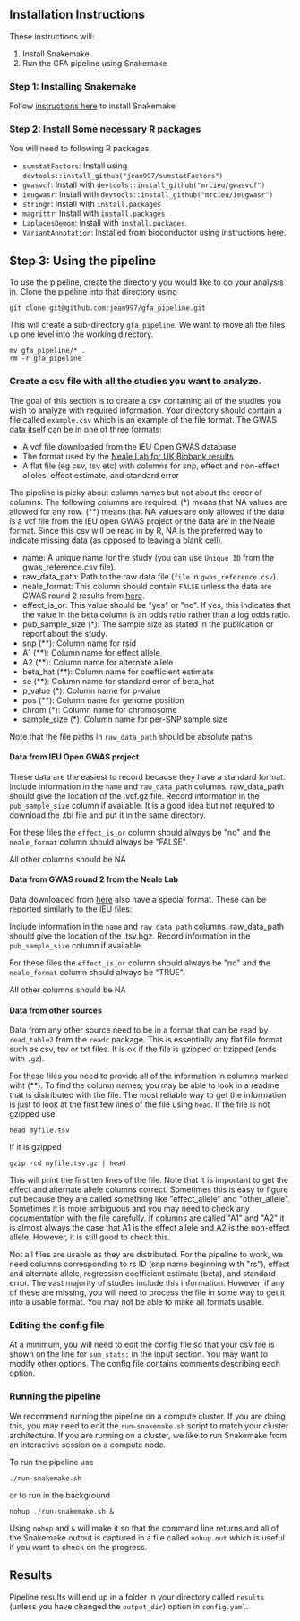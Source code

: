 ## Installation Instructions 

These instructions will:
1. Install  Snakemake 
3. Run the GFA pipeline using Snakemake

### Step 1: Installing Snakemake

Follow [instructions here](https://snakemake.readthedocs.io/en/stable/getting_started/installation.html)
to install Snakemake



### Step 2: Install Some necessary R packages

You will need to following R packages. 

- `sumstatFactors`: Install using `devtools::install_github("jean997/sumstatFactors")`
- `gwasvcf`: Install with `devtools::install_github("mrcieu/gwasvcf")`
- `ieugwasr`: Install with `devtools::install_github("mrcieu/ieugwasr")`
- `stringr`: Install with `install.packages`
- `magrittr`: Install with `install.packages`
- `LaplacesDemon`: Install with `install.packages`. 
- `VariantAnnotation`: Installed from bioconductor using instructions [here](https://bioconductor.org/packages/release/bioc/html/VariantAnnotation.html).


## Step 3: Using the pipeline

To use the pipeline, create the directory you would like to do your analysis in. Clone the pipeline into that directory using 

```
git clone git@github.com:jean997/gfa_pipeline.git
```

This will create a sub-directory `gfa_pipeline`. We want to move all the files up one level into the working directory. 

```
mv gfa_pipeline/* .
rm -r gfa_pipeline
```

### Create a csv file with all the studies you want to analyze. 

The goal of this section is to create a csv containing all of the studies you wish to analyze with required information.
Your directory should contain a file called `example.csv` which is an example of the file format.
The GWAS data itself can be in one of three formats: 

- A vcf file downloaded from the IEU Open GWAS database
- The format used by the [Neale Lab for UK Biobank results](http://www.nealelab.is/uk-biobank) 
- A flat file (eg csv, tsv etc) with columns for snp, effect and non-effect alleles, effect estimate, and standard error


The pipeline is picky about 
column names but not about the order of columns. The following columns are required. (\*) means that NA values are allowed for any row. (\**) means that NA values 
are only allowed if the data is a vcf file from the IEU open GWAS project or the data are in the Neale format. Since this csv will be read in by R, NA is the preferred way to indicate missing data (as opposed to leaving a blank cell). 

- name: A unique name for the study (you can use `Unique_ID` from the gwas_reference.csv file).
- raw_data_path: Path to the raw data file (`file` in `gwas_reference.csv`).
- neale_format: This column should contain `FALSE` unless the data are GWAS round 2 results from [here](http://www.nealelab.is/uk-biobank). 
- effect_is_or: This value should be "yes" or "no". If yes, this indicates that the value in the beta column is an odds ratio rather than a log odds ratio. 
- pub_sample_size (*): The sample size as stated in the publication or report about the study. 
- snp (**): Column name for rsid
- A1 (**): Column name for effect allele
- A2 (**): Column name for alternate allele
- beta_hat (**): Column name for coefficient estimate
- se (**): Column name for standard error of beta_hat
- p_value (*): Column name for p-value 
- pos (**): Column name for genome position 
- chrom (*): Column name for chromosome 
- sample_size (*): Column name for per-SNP sample size 



Note that the file paths in `raw_data_path` should be absolute paths. 

#### Data from IEU Open GWAS project

These data are the easiest to record because they have a standard format. Include information in the `name` and `raw_data_path` columns. raw_data_path should give the location of the .vcf.gz file. Record information in the `pub_sample_size` column if available. It is a good idea but not required to download the .tbi file and put it in the same directory.

For these files the `effect_is_or` column should always be "no" and the `neale_format` column should always be "FALSE". 

All other columns should be NA

#### Data from GWAS round 2 from the Neale Lab

Data downloaded from [here](http://www.nealelab.is/uk-biobank) also have a special format. These can be reported similarly to the IEU files:

Include information in the `name` and `raw_data_path` columns. raw_data_path should give the location of the .tsv.bgz. Record information in the `pub_sample_size` column if available.

For these files the `effect_is_or` column should always be "no" and the `neale_format` column should always be "TRUE". 

All other columns should be NA

#### Data from other sources

Data from any other source need to be in a format that can be read by `read_table2` from the `readr` package. This is essentially any flat file format such as csv, tsv or txt files. It is ok if the file is gzipped or bzipped (ends with `.gz`). 

For these files you need to provide all of the information in columns marked wiht (\**). To find the column names, you may be able to look in a readme that is distributed with the file. The most reliable way to get the information is just to look at the first few lines of the file using `head`. If the file is not gzipped use: 

```
head myfile.tsv
```

If it is gzipped

```
gzip -cd myfile.tsv.gz | head
```

This will print the first ten lines of the file. Note that it is important to get the effect and alternate allele columns correct. Sometimes this is easy to figure out because they are called something like "effect_allele" and "other_allele". Sometimes it is more ambiguous and you may need to check any documentation with the file carefully. If columns are called "A1" and "A2" it is almost always the case that A1 is the effect allele and A2 is the non-effect allele. However, it is still good to check this. 

Not all files are usable as they are distributed. For the pipeline to work, we need columns corresponding to rs ID (snp name beginning with "rs"), effect and alternate allele, regression coefficient estimate (beta), and standard error. The vast majority of studies include this information. However, if any of these are missing, you will need to process the file in some way to get it into a usable format. You may not be able to make all formats usable. 

### Editing the config file

At a minimum, you will need to edit the config file so that your csv file is shown on the line for `sum_stats:` in the input section. You may want to modify other options. The config file contains comments describing each option. 


### Running the pipeline

We recommend running the pipeline on a compute cluster. If you are doing this, you may need to edit the `run-snakemake.sh` script to match your cluster architecture. If you are running on a cluster, we like to run 
Snakemake from an interactive session on a compute node. 

To run the pipeline use 

```
./run-snakemake.sh 
```
or to run in the background


```
nohup ./run-snakemake.sh &
```

Using `nohup` and `&` will make it so that the command line returns and all of the Snakemake output is captured in a file called `nohup.out` which is useful if you want to check on the progress. 


## Results

Pipeline results will end up in a folder in your directory called `results` (unless you have changed the `output_dir`) option in `config.yaml`. 
